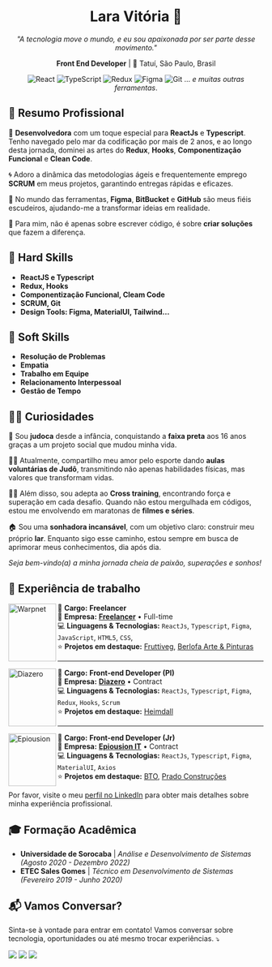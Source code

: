 <div align="center">

# Lara Vitória 🌟

_"A tecnologia move o mundo, e eu sou apaixonada por ser parte desse movimento."_

**Front End Developer** | 📍 Tatuí, São Paulo, Brasil

![React](https://img.shields.io/badge/-ReactJs-61DAFB?logo=react&logoColor=white)
![TypeScript](https://img.shields.io/badge/-TypeScript-007ACC?logo=typescript&logoColor=white)
![Redux](https://img.shields.io/badge/-Redux-764ABC?logo=redux&logoColor=white)
![Figma](https://img.shields.io/badge/-Figma-F24E1E?logo=figma&logoColor=white)
![Git](https://img.shields.io/badge/-Git-F05032?logo=git&logoColor=white)
... _e muitas outras ferramentas_.
</div>




## 📌 Resumo Profissional

🌟 **Desenvolvedora** com um toque especial para **ReactJs** e **Typescript**. Tenho navegado pelo mar da codificação por mais de 2 anos, e ao longo desta jornada, dominei as artes do **Redux**, **Hooks**, **Componentização Funcional** e **Clean Code**.

🌀 Adoro a dinâmica das metodologias ágeis e frequentemente emprego **SCRUM** em meus projetos, garantindo entregas rápidas e eficazes.

🎨 No mundo das ferramentas, **Figma**, **BitBucket** e **GitHub** são meus fiéis escudeiros, ajudando-me a transformar ideias em realidade.

💭 Para mim, não é apenas sobre escrever código, é sobre **criar soluções** que fazem a diferença.

## 🔧 Hard Skills

- **ReactJS e Typescript**
- **Redux, Hooks**
- **Componentização Funcional, Cleam Code**
- **SCRUM, Git**
- **Design Tools: Figma, MaterialUI, Tailwind...**

## 🌟 Soft Skills

- **Resolução de Problemas**
- **Empatia**
- **Trabalho em Equipe**
- **Relacionamento Interpessoal**
- **Gestão de Tempo**

## 🤹‍♀️ Curiosidades

👋 Sou **judoca** desde a infância, conquistando a **faixa preta** aos 16 anos graças a um projeto social que mudou minha vida.

🥋💪 Atualmente, compartilho meu amor pelo esporte dando **aulas voluntárias de Judô**, transmitindo não apenas habilidades físicas, mas valores que transformam vidas.

🏋️‍♀️ Além disso, sou adepta ao **Cross training**, encontrando força e superação em cada desafio. Quando não estou mergulhada em códigos, estou me envolvendo em maratonas de **filmes e séries**.

🏠 Sou uma **sonhadora incansável**, com um objetivo claro: construir meu próprio **lar**. Enquanto sigo esse caminho, estou sempre em busca de aprimorar meus conhecimentos, dia após dia.

*Seja bem-vindo(a) a minha jornada cheia de paixão, superações e sonhos!*


## 👔 Experiência de trabalho


[<img align="left" height="114px" width="94px" alt="Warpnet" src="https://www.f-cdn.com/assets/img/facebook/default-04d56222.jpg"/>](https://www.freelancer.com/)

💼 **Cargo:** **Freelancer** \
🏢 **Empresa:** [**Freelancer**](https://www.freelancer.com/) • Full-time \
💻 **Linguagens & Tecnologias:** `ReactJs`, `Typescript`, `Figma`, `JavaScript`, `HTML5`, `CSS`,\
⭐ **Projetos em destaque:** [Fruttiveg](https://www.fruttiveg.com.br/Home.html), [Berlofa Arte & Pinturas](https://berlofapinturas.com.br/)
<br/>

---

[<img align="left" height="114px" width="94px" alt="Diazero" src="https://www.diazerosecurity.com.br/images/og-default.jpg"/>](https://www.diazerosecurity.com.br/pt)

💼 **Cargo:** **Front-end Developer (Pl)** \
🏢 **Empresa:** [**Diazero**](https://www.diazerosecurity.com.br/pt) • Contract \
💻 **Linguagens & Tecnologias:** `ReactJs`, `Typescript`, `Figma`, `Redux`, `Hooks`, `Scrum` \
⭐ **Projetos em destaque:** [Heimdall](https://www.diazerosecurity.com.br/pt/heimdall)
<br/>

---

[<img align="left" height="104px" width="94px" alt="Epiousion" src="https://www.epiousion.com.br/img/metatag/header.jpg"/>](https://www.epiousion.com.br/)

💼 **Cargo:** **Front-end Developer (Jr)** \
🏢 **Empresa:** [**Epiousion IT**](https://www.epiousion.com.br/) • Contract \
💻 **Linguagens & Tecnologias:** `ReactJs`, `Typescript`, `Figma`, `MaterialUI`, `Axios` \
⭐ **Projetos em destaque:** [BTO](https://bto.net.br/),  [Prado Construções](http://pradoconstrucoes.com.br/)  

Por favor, visite o meu [perfil no LinkedIn](https://www.linkedin.com/in/laravitoria/) para obter mais detalhes sobre minha experiência profissional.



## 🎓 Formação Acadêmica

- **Universidade de Sorocaba** | _Análise e Desenvolvimento de Sistemas (Agosto 2020 - Dezembro 2022)_
- **ETEC Sales Gomes** | _Técnico em Desenvolvimento de Sistemas (Fevereiro 2019 - Junho 2020)_

## 📬 Vamos Conversar?

Sinta-se à vontade para entrar em contato! Vamos conversar sobre tecnologia, oportunidades ou até mesmo trocar experiências. ⤵️ 

<p align="left">
  <a href="mailto:larahvitoria15@gmail.com" alt="Gmail">
  <img src="https://img.shields.io/badge/-Gmail-FF0000?style=flat-square&labelColor=FF0000&logo=gmail&logoColor=white&link=mailto:larahvitoria15@gmail.com" /></a>

  <a href="https://www.linkedin.com/in/laravitoria/" alt="LinkedIn">
  <img src="https://img.shields.io/badge/-Linkedin-0e76a8?style=flat-square&logo=Linkedin&logoColor=white&link=https://www.linkedin.com/in/laravitoria/" /></a>

  <a href="https://wa.me/5515996174937" alt="WhatsApp">
  <img src="https://img.shields.io/badge/-WhatsApp-25d366?style=flat-square&labelColor=25d366&logo=whatsapp&logoColor=white&link=https://wa.me/5515996174937"/></a>
</p>
